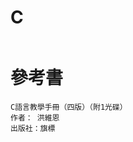 # C
```
```
# 參考書
```
C語言教學手冊（四版）（附1光碟）
作者： 洪維恩  
出版社：旗標
```
```
```
```
```
```
```
```
```
```
```
```
```
```
```
